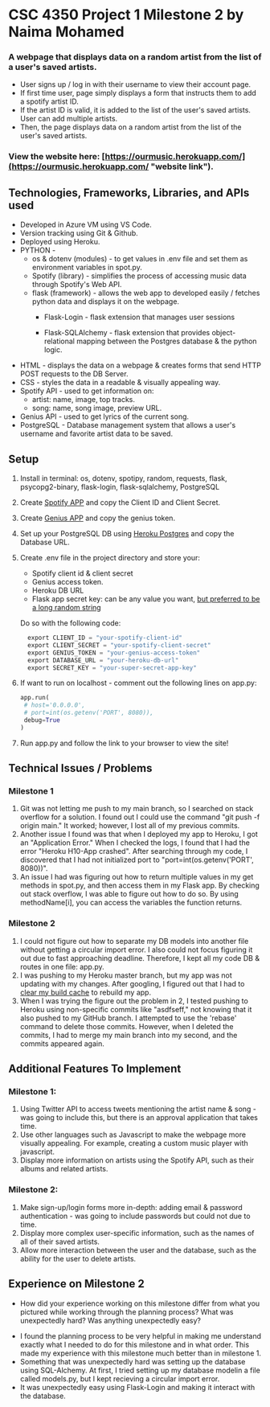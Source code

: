 # CSC 4350 Project 1 Milestone 2 by Naima Mohamed 

### A webpage that displays data on a random artist from the list of a user's saved artists. 
- User signs up / log in with their username to view their account page. 
- If first time user, page simply displays a form that instructs them to add a spotify artist ID.
- If the artist ID is valid, it is added to the list of the user's saved artists. User can add multiple artists.
- Then, the page displays data on a random artist from the list of the user's saved artists. 

### View the website here: [https://ourmusic.herokuapp.com/](https://ourmusic.herokuapp.com/ "website link").


## Technologies, Frameworks, Libraries, and APIs used
* Developed in Azure VM using VS Code. 
* Version tracking using Git & Github.
* Deployed using Heroku.
* PYTHON - 
  * os & dotenv (modules) - to get values in .env file and set them as environment variables in spot.py.
  * Spotify (library) - simplifies the process of accessing music data through Spotify's Web API.
  * flask (framework) - allows the web app to developed easily / fetches python data and displays it on the webpage.
    * Flask-Login - flask extension that manages user sessions

    * Flask-SQLAlchemy - flask extension that provides object-relational mapping between the Postgres database & the python logic.
* HTML - displays the data on a webpage & creates forms that send HTTP POST requests to the DB Server.
* CSS - styles the data in a readable & visually appealing way.
* Spotify API - used to get information on: 
   *  artist: name, image, top tracks.
   *  song: name, song image, preview URL.
* Genius API - used to get lyrics of the current song.
 * PostgreSQL - Database management system that allows a user's username and favorite artist data to be saved.
 
## Setup
1. Install in terminal: os, dotenv, spotipy, random, requests, flask, psycopg2-binary, flask-login, flask-sqlalchemy, PostgreSQL

2. Create [Spotify APP](https://developer.spotify.com/documentation/web-api/ "Spotify API") and copy the Client ID and Client Secret.
3. Create [Genius APP](https://docs.genius.com/ "Genius API") and copy the genius token.
4. Set up your PostgreSQL DB using [Heroku Postgres](https://devcenter.heroku.com/articles/heroku-postgresql "Heroku PostGress" ) and copy the Database URL.
5. Create .env file in the project directory and store your:
    - Spotify client id & client secret
    - Genius access token.
    - Heroku DB URL
    - Flask app secret key: can be any value you want, 
    [but preferred to be a long random string](https://www.acunetix.com/vulnerabilities/web/flask-weak-secret-key/) 

    Do so with the following code:
    ```python
      export CLIENT_ID = "your-spotify-client-id"
      export CLIENT_SECRET = "your-spotify-client-secret"
      export GENIUS_TOKEN = "your-genius-access-token"
      export DATABASE_URL = "your-heroku-db-url"
      export SECRET_KEY = "your-super-secret-app-key"
    ```
6. If want to run on localhost - comment out the following lines on app.py:
   ```python
   app.run(
    # host='0.0.0.0',
    # port=int(os.getenv('PORT', 8080)),
    debug=True
   )
   ```
7. Run app.py and follow the link to your browser to view the site!


## Technical Issues / Problems

### Milestone 1
1. Git was not letting me push to my main branch, so I searched on stack overflow for a solution. I found out I could use the command "git push -f origin main." It worked; however, I lost all of my previous commits.
2. Another issue I found was that when I deployed my app to Heroku, I got an "Application Error." When I checked the logs, I found that I had the error "Heroku H10-App crashed". After searching through my code, I discovered that I had not initialized port to "port=int(os.getenv('PORT', 8080))".
3. An issue I had was figuring out how to return multiple values in my get methods in spot.py, and then access them in my Flask app. By checking out stack overflow, I was able to figure out how to do so. By using methodName[i], you can access the variables the function returns.

### Milestone 2
1. I could not figure out how to separate my DB models into another file without getting a circular import error. I also could not focus figuring it out due to fast approaching deadline. Therefore, I kept all my code DB & routes in one file: app.py.
2. I was pushing to my Heroku master branch, but my app was not updating with my changes. After googling, I figured out that I had to [clear my build cache](https://help.heroku.com/18PI5RSY/how-do-i-clear-the-build-cache) to rebuild my app.
3. When I was trying the figure out the problem in 2, I tested pushing to Heroku using non-specific commits like "asdfseff," not knowing that it also pushed to my GitHub branch. I attempted to use the 'rebase' command to delete those commits. However, when I deleted the commits, I had to merge my main branch into my second, and the commits appeared again.

## Additional Features To Implement
### Milestone 1:
1. Using Twitter API to access tweets mentioning the artist name & song - was going to include this, but there is an approval application that takes time.
2. Use other languages such as Javascript to make the webpage more visually appealing. For example, creating a custom music player with javascript.
3. Display more information on artists using the Spotify API, such as their albums and related artists.
### Milestone 2:
1. Make sign-up/login forms more in-depth: adding email & password authentication - was going to include passwords but could not due to time. 
2. Display more complex user-specific information, such as the names of all of their saved artists.
3. Allow more interaction between the user and the database, such as the ability for the user to delete artists.

## Experience on Milestone 2
-  How did your experience working on this milestone differ from what you pictured while working through the planning process? What was unexpectedly hard? Was anything unexpectedly easy?
* I found the planning process to be very helpful in making me understand exactly what I needed to do for this milestone and in what order. This made my experience with this milestone much better than in milestone 1.
* Something that was unexpectedly hard was setting up the database using SQL-Alchemy. At first, I tried setting up my database modelin a file called models.py, but I kept recieving a circular import error.
* It was unexpectedly easy using Flask-Login and making it interact with the database.
